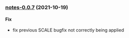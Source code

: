 
<a name="notes-0.0.7"></a>
### [notes-0.0.7](https://github.com/truecharts/apps/compare/notes-0.0.6...notes-0.0.7) (2021-10-19)

#### Fix

* fix previous SCALE bugfix not correctly being applied
